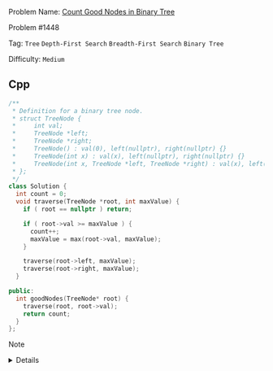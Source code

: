 Problem Name: [Count Good Nodes in Binary Tree](https://leetcode.com/problems/count-good-nodes-in-binary-tree/description/)

Problem #1448

Tag: `Tree` `Depth-First Search` `Breadth-First Search` `Binary Tree`

Difficulty: `Medium`

## Cpp

```cpp
/**
 * Definition for a binary tree node.
 * struct TreeNode {
 *     int val;
 *     TreeNode *left;
 *     TreeNode *right;
 *     TreeNode() : val(0), left(nullptr), right(nullptr) {}
 *     TreeNode(int x) : val(x), left(nullptr), right(nullptr) {}
 *     TreeNode(int x, TreeNode *left, TreeNode *right) : val(x), left(left), right(right) {}
 * };
 */
class Solution {
  int count = 0;
  void traverse(TreeNode *root, int maxValue) {
    if ( root == nullptr ) return;

    if ( root->val >= maxValue ) {
      count++;
      maxValue = max(root->val, maxValue);
    }

    traverse(root->left, maxValue);
    traverse(root->right, maxValue);
  }

public:
  int goodNodes(TreeNode* root) {
    traverse(root, root->val);
    return count;
  }
};
```

> [!NOTE]
>
> <details>
>   <li>Use inorder traversal</li>
>   <li>Track the maximum value of so far visited nodes</li>
>   <li>If so far maximum value is greater or equal to <code>root->val</code>, increase good nodes number</li>
> </details>
